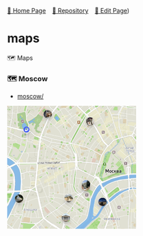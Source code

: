  [🚀 Home Page](https://andrewalevin.github.io/maps/) &ensp;  [🏰 Repository](https://github.com/andrewalevin/andrewalevin.github.io/maps/) &ensp;  [🔨 Edit Page](https://github.com/andrewalevin/maps/edit/main/README.md))

# maps
🗺️ Maps


### 🗺️ Moscow

- [moscow/](moscow/)

<a href="moscow/"><img src="moscow/preview.png" alt="drawing" style="width:300px;"/></a>


